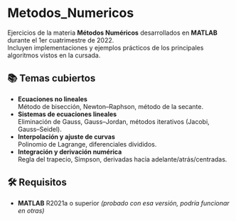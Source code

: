 # Metodos_Numericos

Ejercicios de la materia **Métodos Numéricos** desarrollados en **MATLAB** durante el 1er cuatrimestre de 2022.  
Incluyen implementaciones y ejemplos prácticos de los principales algoritmos vistos en la cursada.

## 📚 Temas cubiertos

- **Ecuaciones no lineales**  
  Método de bisección, Newton–Raphson, método de la secante.
- **Sistemas de ecuaciones lineales**  
  Eliminación de Gauss, Gauss–Jordan, métodos iterativos (Jacobi, Gauss–Seidel).
- **Interpolación y ajuste de curvas**  
  Polinomio de Lagrange, diferenciales divididos.
- **Integración y derivación numérica**  
  Regla del trapecio, Simpson, derivadas hacia adelante/atrás/centradas.


## 🛠 Requisitos

- **MATLAB** R2021a o superior *(probado con esa versión, podría funcionar en otras)*